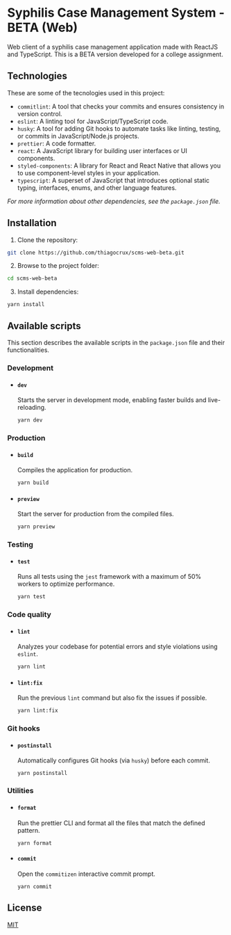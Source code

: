 # Syphilis Case Management System - BETA (Web)

Web client of a syphilis case management application made with ReactJS and TypeScript. This is a BETA version developed for a college assignment.

## Technologies

These are some of the tecnologies used in this project:

- `commitlint`: A tool that checks your commits and ensures consistency in version control.
- `eslint`: A linting tool for JavaScript/TypeScript code.
- `husky`: A tool for adding Git hooks to automate tasks like linting, testing, or commits in JavaScript/Node.js projects.
- `prettier`: A code formatter.
- `react`: A JavaScript library for building user interfaces or UI components.
- `styled-components`: A library for React and React Native that allows you to use component-level styles in your application.
- `typescript`: A superset of JavaScript that introduces optional static typing, interfaces, enums, and other language features.

_For more information about other dependencies, see the `package.json` file._

## Installation

1. Clone the repository:

```bash
git clone https://github.com/thiagocrux/scms-web-beta.git
```

2. Browse to the project folder:

```bash
cd scms-web-beta
```

3. Install dependencies:

```
yarn install
```

## Available scripts

This section describes the available scripts in the `package.json` file and their functionalities.

### Development

- #### `dev`

  Starts the server in development mode, enabling faster builds and live-reloading.

  ```bash
  yarn dev
  ```

### Production

- #### `build`

  Compiles the application for production.

  ```bash
  yarn build
  ```

- #### `preview`

  Start the server for production from the compiled files.

  ```bash
  yarn preview
  ```

### Testing

- #### `test`

  Runs all tests using the `jest` framework with a maximum of 50% workers to optimize performance.

  ```bash
  yarn test
  ```

### Code quality

- #### `lint`

  Analyzes your codebase for potential errors and style violations using `eslint`.

  ```bash
  yarn lint
  ```

- #### `lint:fix`

  Run the previous `lint` command but also fix the issues if possible.

  ```bash
  yarn lint:fix
  ```

### Git hooks

- #### `postinstall`

  Automatically configures Git hooks (via `husky`) before each commit.

  ```
  yarn postinstall
  ```

### Utilities

- #### `format`

  Run the prettier CLI and format all the files that match the defined pattern.

  ```
  yarn format
  ```

- #### `commit`

  Open the `commitizen` interactive commit prompt.

  ```
  yarn commit
  ```

## License

[MIT](https://choosealicense.com/licenses/mit/)
